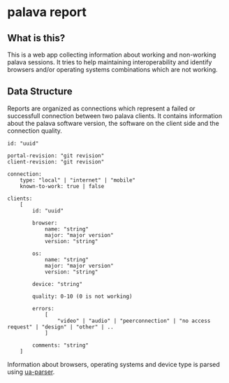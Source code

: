 # palava report

## What is this?

This is a web app collecting information about working and non-working palava
sessions. It tries to help maintaining interoperability and identify browsers
and/or operating systems combinations which are not working.

## Data Structure

Reports are organized as connections which represent a failed or successfull
connection between two palava clients. It contains information about the palava
software version, the software on the client side and the connection quality.

	id: "uuid"

	portal-revision: "git revision"
	client-revision: "git revision"

	connection:
		type: "local" | "internet" | "mobile"
		known-to-work: true | false

	clients:
		[
			id: "uuid"

			browser:
				name: "string"
				major: "major version"
				version: "string"

			os:
				name: "string"
				major: "major version"
				version: "string"

			device: "string"

			quality: 0-10 (0 is not working)

			errors:
				[
					"video" | "audio" | "peerconnection" | "no access request" | "design" | "other" | ..
				]

			comments: "string"
		]

Information about browsers, operating systems and device type is parsed using
[ua-parser](https://github.com/tobie/ua-parser).

